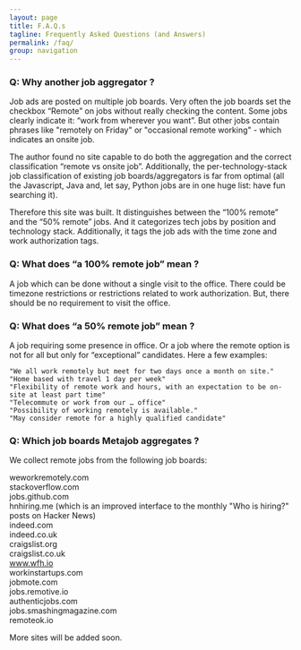 ```yaml
---
layout: page
title: F.A.Q.s
tagline: Frequently Asked Questions (and Answers)
permalink: /faq/
group: navigation
---
```

### Q: Why another job aggregator ?

Job ads are posted on multiple job boards. Very often the job boards set the checkbox “Remote” on jobs without really checking the content. Some jobs clearly indicate it: “work from wherever you want”. But other jobs contain phrases like "remotely on Friday" or "occasional remote working" - which indicates an onsite job.

The author found no site capable to do both the aggregation and the correct classification “remote vs onsite job”. Additionally, the per-technology-stack job classification of existing job boards/aggregators is far from optimal (all the Javascript, Java and, let say, Python jobs are in one huge list: have fun searching it).

Therefore this site was built. It distinguishes between the “100% remote” and the “50% remote” jobs. And it categorizes tech jobs by position and technology stack. Additionally, it tags the job ads with the time zone and work authorization tags.
  
### Q: What does “a 100% remote job” mean ?
A job which can be done without a single visit to the office. There could be timezone restrictions or restrictions related to work authorization. But, there should be no requirement to visit the office.
    
### Q: What does “a 50% remote job” mean ?
A job requiring some presence in office. Or a job where the remote option is not for all but only for “exceptional” candidates. 
Here a few examples:
```
"We all work remotely but meet for two days once a month on site."
"Home based with travel 1 day per week"
"Flexibility of remote work and hours, with an expectation to be on-site at least part time"
"Telecommute or work from our … office" 
"Possibility of working remotely is available."
"May consider remote for a highly qualified candidate"
```

### Q: Which job boards Metajob aggregates ?
We collect remote jobs from the following job boards:

  weworkremotely.com  
  stackoverflow.com  
  jobs.github.com  
  hnhiring.me (which is an improved interface to the monthly "Who is hiring?" posts on Hacker News)  
  indeed.com  
indeed.co.uk  
craigslist.org  
craigslist.co.uk  
www.wfh.io  
workinstartups.com  
jobmote.com  
jobs.remotive.io  
authenticjobs.com  
jobs.smashingmagazine.com  
remoteok.io    

More sites will be added soon.

